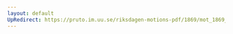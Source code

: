 ```yaml
---
layout: default
UpRedirect: https://pruto.im.uu.se/riksdagen-motions-pdf/1869/mot_1869__ak__199/mot_1869__ak__199-001.pdf
---
```


